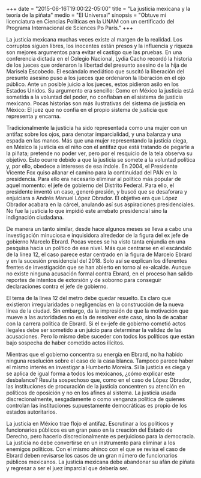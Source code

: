 +++
date = "2015-06-16T19:00:22-05:00"
title = "La justicia mexicana y la teoría de la piñata"
medio = "El Universal"
sinopsis = "Obtuve mi licenciatura en Ciencias Políticas en la UNAM con un certificado del Programa Internacional de Sciences Po París."
+++

La justicia mexicana muchas veces existe al margen de la realidad. Los corruptos siguen libres, los inocentes están presos y la influencia y riqueza son mejores argumentos para evitar el castigo que las pruebas.<!--more--> En una conferencia dictada en el Colegio Nacional, Lydia Cacho recordó la historia de los jueces que ordenaron la libertad del presunto asesino de la hija de Marisela Escobedo. El escándalo mediático que suscitó la liberación del presunto asesino puso a los jueces que ordenaron la liberación en el ojo público. Ante un posible juicio a los jueces, estos pidieron asilo en los Estados Unidos. Su argumento era sencillo: Como en México la justicia está sometida a la voluntad del poder, no confiaban en el sistema de justicia mexicano. Pocas historias son más ilustrativas del sistema de justicia en México: El juez que no confía en el propio sistema de justicia que representa y encarna.

Tradicionalmente la justicia ha sido representada como una mujer con un antifaz sobre los ojos, para denotar imparcialidad, y una balanza y una espada en las manos. Más que una mujer representando la justicia ciega, en México la justicia es el niño con el antifaz que está tratando de pegarle a la piñata; pretende no poder ver, pero por el resquicio de la tela observa su objetivo. Esto ocurre debido a que la justicia se somete a la voluntad política y, por ello, obedece a intereses de esa índole. En 2004, el Presidente Vicente Fox quiso allanar el camino para la continuidad del PAN en la presidencia. Para ello era necesario eliminar al político más popular de aquel momento: el jefe de gobierno del Distrito Federal. Para ello, el presidente inventó un caso, generó presión, y buscó que se desaforara y enjuiciara a Andrés Manuel López Obrador. El objetivo era que López Obrador acabara en la cárcel, anulando así sus aspiraciones presidenciales. No fue la justicia lo que impidió este arrebato presidencial sino la indignación ciudadana.

De manera un tanto similar, desde hace algunos meses se lleva a cabo una investigación minuciosa e inquisidora alrededor de la figura del ex jefe de gobierno Marcelo Ebrard. Pocas veces se ha visto tanta enjundia en una pesquisa hacia un político de ese nivel. Más que centrarse en el escándalo de la línea 12, el caso parece estar centrado en la figura de Marcelo Ebrard y en la sucesión presidencial del 2018. Solo así se explican los diferentes frentes de investigación que se han abierto en torno al ex-alcalde. Aunque no existe ninguna acusación formal contra Ebrard, en el proceso han salido reportes de intentos de extorsión y de soborno para conseguir declaraciones contra el jefe de gobierno.

El tema de la línea 12 del metro debe quedar resuelto. Es claro que existieron irregularidades o negligencias en la construcción de la nueva línea de la ciudad. Sin embargo, da la impresión de que la motivación que mueve a las autoridades no es la de resolver este caso, sino la de acabar con la carrera política de Ebrard. Si el ex-jefe de gobierno cometió actos ilegales debe ser sometido a un juicio para determinar la validez de las acusaciones. Pero lo mismo debe suceder con todos los políticos que están bajo sospecha de haber cometido actos ilícitos.

Mientras que el gobierno concentra su energía en Ebrard, no ha habido ninguna resolución sobre el caso de la casa blanca. Tampoco parece haber el mismo interés en investigar a Humberto Moreira. Si la justicia es ciega y se aplica de igual forma a todos los mexicanos, ¿cómo explicar este desbalance? Resulta sospechoso que, como en el caso de López Obrador, las instituciones de procuración de la justicia concentren su atención en políticos de oposición y no en los afines al sistema. La justicia usada discrecionalmente, sesgadamente o como venganza política de quienes controlan las instituciones supuestamente democráticas es propio de los estados autoritarios.

La justicia en México trae flojo el antifaz. Escrutinar a los políticos y funcionarios públicos es un gran paso en la creación del Estado de Derecho, pero hacerlo discrecionalmente es perjuicioso para la democracia. La justicia no debe convertirse en un instrumento para eliminar a los enemigos políticos. Con el mismo ahínco con el que se revisa el caso de Ebrard deben revisarse los casos de un gran número de funcionarios públicos mexicanos. La justicia mexicana debe abandonar su afán de piñata y regresar a ser el juez imparcial que debería ser.
